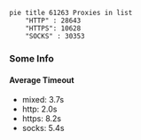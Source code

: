 
```mermaid
pie title 61263 Proxies in list
    "HTTP" : 28643
    "HTTPS": 10628
    "SOCKS" : 30353
```

### Some Info
#### Average Timeout

- mixed: 3.7s
- http: 2.0s
- https: 8.2s
- socks: 5.4s